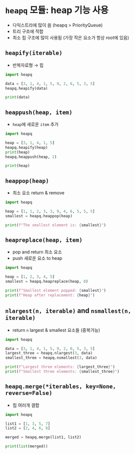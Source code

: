 # `heapq` 모듈: heap 기능 사용

- 다익스트라에 많이 씀 (heapq > PriorityQueue)
- 트리 구조에 적합
- 최소 힙 구조에 많이 사용됨 (가장 작은 요소가 항상 root에 있음)

## `heapify(iterable)`

- 반복자료형 &rarr; 힙

```python
import heapq

data = [3, 1, 4, 1, 5, 9, 2, 6, 5, 3, 5]
heapq.heapify(data)

print(data)
```

## `heappush(heap, item)`

- `heap`에 새로운 `item` 추가

```python
import heapq

heap = [3, 1, 4, 1, 5]
heapq.heapify(heap)
print(heap)
heapq.heappush(heap, 2)

print(heap)
```

## `heappop(heap)`

- 최소 요소 return & remove

```python
import heapq

heap = [1, 1, 2, 3, 3, 9, 4, 6, 5, 5, 5]
smallest = heapq.heappop(heap)

print(f"The smallest element is: {smallest}")
```

## `heapreplace(heap, item)`

- pop and return 최소 요소
- push 새로운 요소 to heap

```python
import heapq

heap = [1, 2, 3, 4, 5]
smallest = heapq.heapreplace(heap, 0)

print(f"Smallest element popped: {smallest}")
print(f"Heap after replacement: {heap}")
```

## `nlargest(n, iterable)` and `nsmallest(n, iterable)`

- return `n` largest & smallest 요소들 (중복가능)

```python
import heapq

data = [3, 1, 4, 1, 5, 9, 2, 6, 5, 3, 5]
largest_three = heapq.nlargest(3, data)
smallest_three = heapq.nsmallest(3, data)

print(f"Largest three elements: {largest_three}")
print(f"Smallest three elements: {smallest_three}")
```

## `heapq.merge(*iterables, key=None, reverse=False)`

- 힙 여러개 결합

```python
import heapq

list1 = [1, 3, 5, 7]
list2 = [2, 4, 6, 8]

merged = heapq.merge(list1, list2)

print(list(merged))
```
